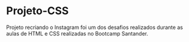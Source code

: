 # Projeto-CSS
Projeto recriando o Instagram foi um dos desafios realizados durante as aulas de HTML e CSS realizadas no Bootcamp Santander.
